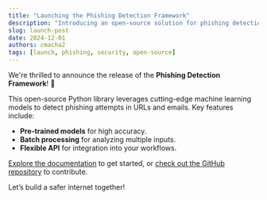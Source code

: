 ```yaml
---
title: "Launching the Phishing Detection Framework"
description: "Introducing an open-source solution for phishing detection."
slug: launch-post
date: 2024-12-01
authors: cmacha2
tags: [launch, phishing, security, open-source]
---
```


We're thrilled to announce the release of the **Phishing Detection Framework**! 🚀

This open-source Python library leverages cutting-edge machine learning models to detect phishing attempts in URLs and emails. Key features include:

- **Pre-trained models** for high accuracy.
- **Batch processing** for analyzing multiple inputs.
- **Flexible API** for integration into your workflows.

[Explore the documentation](/phishing-detection-docs/docs/intro.md) to get started, or [check out the GitHub repository](https://github.com/cmacha2/phishing-detection-py) to contribute.

Let’s build a safer internet together!
